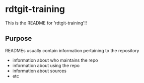 # rdtgit-training
This is the README for 'rdtgit-training'!!

## **Purpose** ##
READMEs usually contain information pertaining to the repository

- information about who maintains the repo
- information about using the repo
- information about sources
- etc
